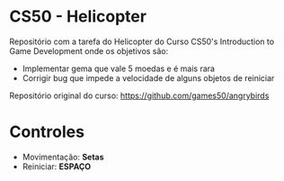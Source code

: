 # CS50 - Helicopter
Repositório com a tarefa do Helicopter do Curso CS50's Introduction to Game Development onde os objetivos são:

- Implementar gema que vale 5 moedas e é mais rara
- Corrigir bug que impede a velocidade de alguns objetos de reiniciar

Repositório original do curso: https://github.com/games50/angrybirds

#  Controles
- Movimentação: **Setas**
- Reiniciar: **ESPAÇO** 
